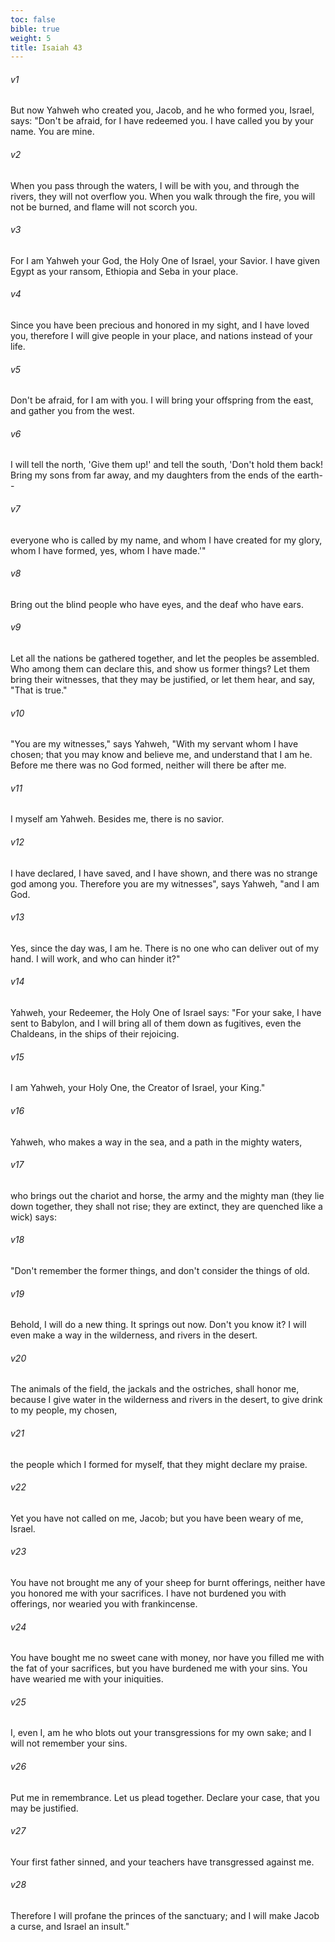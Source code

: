 ```yaml
---
toc: false
bible: true
weight: 5
title: Isaiah 43
---
```




###### v1 
But now Yahweh who created you, Jacob, and he who formed you, Israel, says: "Don't be afraid, for I have redeemed you. I have called you by your name. You are mine. 

###### v2 
When you pass through the waters, I will be with you, and through the rivers, they will not overflow you. When you walk through the fire, you will not be burned, and flame will not scorch you. 

###### v3 
For I am Yahweh your God, the Holy One of Israel, your Savior. I have given Egypt as your ransom, Ethiopia and Seba in your place. 

###### v4 
Since you have been precious and honored in my sight, and I have loved you, therefore I will give people in your place, and nations instead of your life. 

###### v5 
Don't be afraid, for I am with you. I will bring your offspring from the east, and gather you from the west. 

###### v6 
I will tell the north, 'Give them up!' and tell the south, 'Don't hold them back! Bring my sons from far away, and my daughters from the ends of the earth-- 

###### v7 
everyone who is called by my name, and whom I have created for my glory, whom I have formed, yes, whom I have made.'" 

###### v8 
Bring out the blind people who have eyes, and the deaf who have ears. 

###### v9 
Let all the nations be gathered together, and let the peoples be assembled. Who among them can declare this, and show us former things? Let them bring their witnesses, that they may be justified, or let them hear, and say, "That is true." 

###### v10 
"You are my witnesses," says Yahweh, "With my servant whom I have chosen; that you may know and believe me, and understand that I am he. Before me there was no God formed, neither will there be after me. 

###### v11 
I myself am Yahweh. Besides me, there is no savior. 

###### v12 
I have declared, I have saved, and I have shown, and there was no strange god among you. Therefore you are my witnesses", says Yahweh, "and I am God. 

###### v13 
Yes, since the day was, I am he. There is no one who can deliver out of my hand. I will work, and who can hinder it?" 

###### v14 
Yahweh, your Redeemer, the Holy One of Israel says: "For your sake, I have sent to Babylon, and I will bring all of them down as fugitives, even the Chaldeans, in the ships of their rejoicing. 

###### v15 
I am Yahweh, your Holy One, the Creator of Israel, your King." 

###### v16 
Yahweh, who makes a way in the sea, and a path in the mighty waters, 

###### v17 
who brings out the chariot and horse, the army and the mighty man (they lie down together, they shall not rise; they are extinct, they are quenched like a wick) says: 

###### v18 
"Don't remember the former things, and don't consider the things of old. 

###### v19 
Behold, I will do a new thing. It springs out now. Don't you know it? I will even make a way in the wilderness, and rivers in the desert. 

###### v20 
The animals of the field, the jackals and the ostriches, shall honor me, because I give water in the wilderness and rivers in the desert, to give drink to my people, my chosen, 

###### v21 
the people which I formed for myself, that they might declare my praise. 

###### v22 
Yet you have not called on me, Jacob; but you have been weary of me, Israel. 

###### v23 
You have not brought me any of your sheep for burnt offerings, neither have you honored me with your sacrifices. I have not burdened you with offerings, nor wearied you with frankincense. 

###### v24 
You have bought me no sweet cane with money, nor have you filled me with the fat of your sacrifices, but you have burdened me with your sins. You have wearied me with your iniquities. 

###### v25 
I, even I, am he who blots out your transgressions for my own sake; and I will not remember your sins. 

###### v26 
Put me in remembrance. Let us plead together. Declare your case, that you may be justified. 

###### v27 
Your first father sinned, and your teachers have transgressed against me. 

###### v28 
Therefore I will profane the princes of the sanctuary; and I will make Jacob a curse, and Israel an insult."
